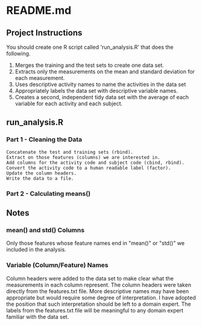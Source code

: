 # README.md

## Project Instructions
You should create one R script called 'run_analysis.R' that does the following. 

1. Merges the training and the test sets to create one data set.
2. Extracts only the measurements on the mean and standard deviation for each measurement. 
3. Uses descriptive activity names to name the activities in the data set
4. Appropriately labels the data set with descriptive variable names. 
5. Creates a second, independent tidy data set with the average of each variable for each activity and each subject. 

## run_analysis.R

### Part 1 - Cleaning the Data

    Concatenate the test and training sets (rbind).
    Extract on those features (columns) we are interested in.
    Add columns for the activity code and subject code (cbind, rbind).
    Convert the activity code to a human readable label (factor).
    Update the column headers.
    Write the data to a file.

### Part 2 - Calculating means()

## Notes

### mean() and std() Columns

Only those features whose feature names end in "mean()" or "std()" we included in the
analysis.

### Variable (Column/Feature) Names

Column headers were added to the data set to make clear what the measurements
in each column represent. The column headers were taken directly from the
features.txt file. More descriptive names may have been appropriate but would
require some degree of interpretation. I have adopted the position that such
interpretation should be left to a domain expert. The labels from the
features.txt file will be meaningful to any domain expert familiar with the
data set.

